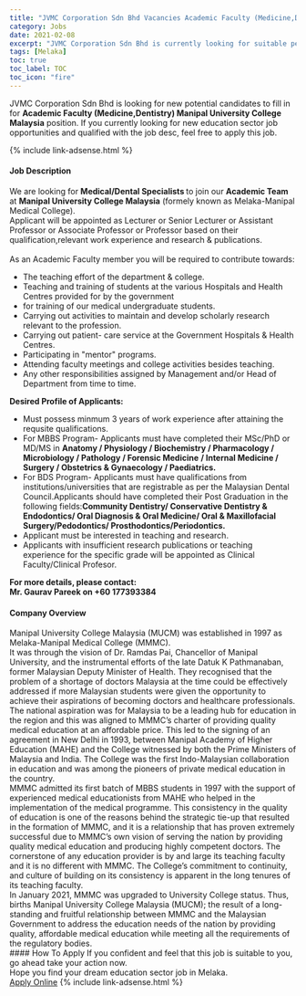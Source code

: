 ```yaml
---
title: "JVMC Corporation Sdn Bhd Vacancies Academic Faculty (Medicine,Dentistry) Manipal University College Malaysia" 
category: Jobs 
date: 2021-02-08 
excerpt: "JVMC Corporation Sdn Bhd is currently looking for suitable person to fill in the Academic Faculty (Medicine,Dentistry) Manipal University College Malaysia which positioned at Melaka" 
tags: [Melaka] 
toc: true 
toc_label: TOC 
toc_icon: "fire" 
--- 
```


<p>JVMC Corporation Sdn Bhd is looking for new potential candidates to fill in for <b>Academic Faculty (Medicine,Dentistry) Manipal University College Malaysia</b> position. If you currently looking for new education sector job opportunities and qualified with the job desc, feel free to apply this job.
</p>{% include link-adsense.html %} 
 <div><div><h4>Job Description</h4></div><div><div><span><div><div>We are looking for <strong>Medical/Dental Specialists </strong>to join our <strong>Academic Team</strong> at <strong>Manipal University College Malaysia</strong> (formely known as Melaka-Manipal Medical College).<br>Applicant will be appointed as Lecturer or Senior Lecturer or Assistant Professor or Associate Professor or Professor based on their qualification,relevant work experience and research &amp; publications.</div><div><br>As an Academic Faculty member you will be required to contribute towards:</div><ul><li>The teaching effort of the department &amp; college.</li><li>Teaching and training of students at the various Hospitals and Health Centres provided for by the government</li><li>for training of our medical undergraduate students.</li><li>Carrying out activities to maintain and develop scholarly research relevant to the profession.</li><li>Carrying out patient- care service at the Government Hospitals &amp; Health Centres.</li><li>Participating in "mentor" programs.</li><li>Attending faculty meetings and college activities besides teaching.</li><li>Any other responsibilities assigned by Management and/or Head of Department from time to time.</li></ul><div><strong>Desired Profile of Applicants:</strong></div><ul><li>Must possess minmum 3 years of work experience after attaining the requsite qualifications.</li><li>For MBBS Program- Applicants must have completed their MSc/PhD or MD/MS in <strong>Anatomy / Physiology / Biochemistry / Pharmacology / Microbiology / Pathology / Forensic Medicine</strong> <strong>/ Internal Medicine / Surgery / Obstetrics &amp; Gynaecology / Paediatrics.</strong></li><li>For BDS Program-&#160;Applicants must have qualifications from institutions/universities that are registrable as per the Malaysian Dental Council.Applicants should have completed their Post Graduation in the following fields:<strong>Community Dentistry/ Conservative Dentistry &amp; Endodontics/ Oral Diagnosis &amp; Oral Medicine/ Oral &amp; Maxillofacial Surgery/Pedodontics/ Prosthodontics/Periodontics.</strong></li><li>Applicant must be interested in teaching and research.</li><li>Applicants with insufficient research publications or teaching experience for the specific grade will be appointed as Clinical Faculty/Clinical Profesor.</li></ul><div><strong>For more details, please contact:<br>Mr. Gaurav Pareek on +60 177393384</strong></div></div></span></div></div></div> 
<div><div><h4>Company Overview</h4></div><div><div><span><div><div>
<div>Manipal University College Malaysia (MUCM) was established in 1997 as Melaka-Manipal Medical College (MMMC).</div>
<div>It was through the vision of Dr. Ramdas Pai, Chancellor of Manipal University, and the instrumental efforts of the late Datuk K Pathmanaban, former Malaysian Deputy Minister of Health. They recognised that the problem of a shortage of doctors Malaysia at the time could be effectively addressed if more Malaysian students were given the opportunity to achieve their aspirations of becoming doctors and healthcare professionals.</div>
<div>The national aspiration was for Malaysia to be a leading hub for education in the region and this was aligned to MMMC&#8217;s charter of providing quality medical education at an affordable price. This led to the signing of an agreement in New Delhi in 1993, between Manipal Academy of Higher Education (MAHE) and the College witnessed by both the Prime Ministers of Malaysia and India. The College was the first Indo-Malaysian collaboration in education and was among the pioneers of private medical education in the country.</div>
<div>MMMC admitted its first batch of MBBS students in 1997 with the support of experienced medical educationists from MAHE who helped in the implementation of the medical programme. This consistency in the quality of education is one of the reasons behind the strategic tie-up that resulted in the formation of MMMC, and it is a relationship that has proven extremely successful due to MMMC&#8217;s own vision of serving the nation by providing quality medical education and producing highly competent doctors. The cornerstone of any education provider is by and large its teaching faculty and it is no different with MMMC. The College&#8217;s commitment to continuity, and culture of building on its consistency is apparent in the long tenures of its teaching faculty.</div>
<div>In January 2021, MMMC was upgraded to University College status. Thus, births Manipal University College Malaysia (MUCM); the result of a long-standing and fruitful relationship between MMMC and the Malaysian Government to address the education needs of the nation by providing quality, affordable medical education while meeting all the requirements of the regulatory bodies.</div>
</div></div></span></div></div></div> 
#### How To Apply 
If you confident and feel that this job is suitable to you, go ahead take your action now. <br/> 
Hope you find your dream education sector job in Melaka. <br/> 
<a href="https://www.jobstreet.com.my/en/job/academic-faculty-medicine-dentistry-manipal-university-college-malaysia-4478658?jobId=jobstreet-my-job-4478658" class="btn btn--info" target="_blank" rel="nofollow noopenner">Apply Online</a> 
{% include link-adsense.html %} 